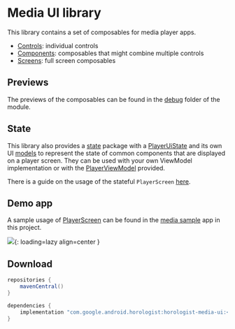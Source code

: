 # Media UI library

This library contains a set of composables for media player apps.

- [Controls][controls package]: individual controls
- [Components][components package]: composables that might combine multiple controls
- [Screens][screens package]: full screen composables

## Previews

The previews of the composables can be found in the [debug][debug folder] folder of the module.

## State

This library also provides a [state][state package] package with a [PlayerUiState][playeruistate] and its own UI [models][state models package] to represent the state of common components that are displayed on a player screen. 
They can be used with your own ViewModel implementation or with the [PlayerViewModel][playerviewmodel] provided.

There is a guide on the usage of the stateful `PlayerScreen` [here][stateful playerscreen guide].

## Demo app

A sample usage of [PlayerScreen][player screen] can be found in the [media sample][media sample app package] app in this project.

![](playerscreen.png){: loading=lazy align=center }

## Download

```groovy
repositories {
    mavenCentral()
}

dependencies {
    implementation "com.google.android.horologist:horologist-media-ui:<version>"
}
```
 
 [components package]: https://github.com/google/horologist/tree/main/media-ui/src/main/java/com/google/android/horologist/media/ui/components
 [controls package]: https://github.com/google/horologist/tree/main/media-ui/src/main/java/com/google/android/horologist/media/ui/components/controls
 [screens package]: https://github.com/google/horologist/tree/main/media-ui/src/main/java/com/google/android/horologist/media/ui/screens
 [debug folder]: https://github.com/google/horologist/tree/main/media-ui/src/debug/java/com/google/android/horologist/media/ui
 [state package]: https://github.com/google/horologist/tree/main/media-ui/src/main/java/com/google/android/horologist/media/ui/state
 [playeruistate]: https://github.com/google/horologist/blob/main/media-ui/src/main/java/com/google/android/horologist/media/ui/state/PlayerUiState.kt
 [state models package]: https://github.com/google/horologist/tree/main/media-ui/src/main/java/com/google/android/horologist/media/ui/state/model
 [playerviewmodel]: https://github.com/google/horologist/blob/main/media-ui/src/main/java/com/google/android/horologist/media/ui/state/PlayerViewModel.kt
 [stateful playerscreen guide]: https://google.github.io/horologist/media-playerscreen/
 [player screen]: https://github.com/google/horologist/blob/main/media-ui/src/main/java/com/google/android/horologist/media/ui/screens/PlayerScreen.kt
 [media sample app package]: https://github.com/google/horologist/tree/main/media-sample
